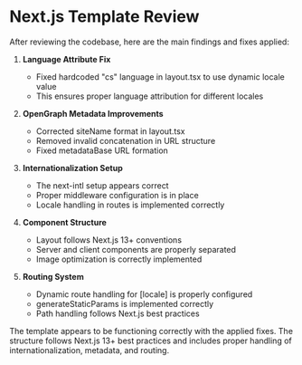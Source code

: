 # Next.js Template Review

After reviewing the codebase, here are the main findings and fixes applied:

1. **Language Attribute Fix**
   - Fixed hardcoded "cs" language in layout.tsx to use dynamic locale value
   - This ensures proper language attribution for different locales

2. **OpenGraph Metadata Improvements**
   - Corrected siteName format in layout.tsx
   - Removed invalid concatenation in URL structure
   - Fixed metadataBase URL formation

3. **Internationalization Setup**
   - The next-intl setup appears correct
   - Proper middleware configuration is in place
   - Locale handling in routes is implemented correctly

4. **Component Structure**
   - Layout follows Next.js 13+ conventions
   - Server and client components are properly separated
   - Image optimization is correctly implemented

5. **Routing System**
   - Dynamic route handling for [locale] is properly configured
   - generateStaticParams is implemented correctly
   - Path handling follows Next.js best practices

The template appears to be functioning correctly with the applied fixes. The structure follows Next.js 13+ best practices and includes proper handling of internationalization, metadata, and routing.